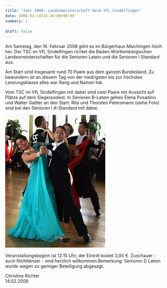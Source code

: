 ```yaml
---
title: "Jahr 2008: Landesmeisterschaft beim VfL Sindelfingen"
date: 2008-02-14T15:34:00+00:00
summary: |
    
draft: false
---
```


Am Samstag, den 16. Februar 2008 geht es im Bürgerhaus Maichingen hoch her. Der TSC im VfL Sindelfingen richtet die Baden-Württembergischen Landesmeisterschaften für die Senioren Latein und die Senioren I Standard aus.

Am Start sind insgesamt rund 70 Paare aus dem ganzen Bundesland. Zu bewundern ist an diesem Tag von der niedrigsten bis zur höchsten Leistungsklasse alles war Rang und Namen hat.

Vom TSC im VfL Sindelfingen mit dabei sind zwei Paare mit Aussicht auf Plätze auf dem Siegerpodest. In Senioren B-Latein gehen Elena Posadino und Walter Gattler an den Start. Rita und Thorsten Petersmann (siehe Foto) sind bei den Senioren I A-Standard mit dabei.

![Rita und Thorsten Petersmann](080215.jpg)

Veranstaltungsbeginn ist 12:15 Uhr, der Eintritt kostet 3,00 €. Zuschauer - auch Nichttänzer - sind herzlich willkommen.Bemerkung: Senioren D Latein wurde wegen zu geringer Beteiligung abgesagt.

Christine Richter  
 14.02.2008


